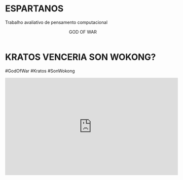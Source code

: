# ESPARTANOS
Trabalho avaliativo de pensamento computacional

<body>



<header>GOD OF WAR</header>


<h1>KRATOS VENCERIA SON WOKONG?</h1>
<p>#GodOfWar
#Kratos
#SonWokong</p>



<iframe width="560" height="315" src="https://www.youtube.com/embed/vd2ZFaaE_F0?si=OrmyrhovEzaT-GOp" title="YouTube video player" frameborder="0" allow="accelerometer; autoplay; clipboard-write; encrypted-media; gyroscope; picture-in-picture; web-share" referrerpolicy="strict-origin-when-cross-origin" allowfullscreen></iframe>


</body>

